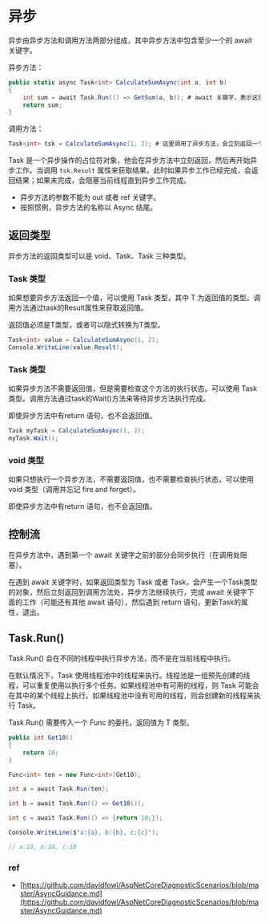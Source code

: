 # 异步

异步由异步方法和调用方法两部分组成，其中异步方法中包含至少一个的 await 关键字。

异步方法：

```c#
public static async Task<int> CalculateSumAsync(int a, int b)
{
    int sum = await Task.Run(() => GetSum(a, b)); # await 关键字，表示这里是异步操作
    return sum;
}
```

调用方法：

```c#
Task<int> tsk = CalculateSumAsync(1, 2); # 这里调用了异步方法，会立刻返回一个 Task<int> 对象，同时异步方法开始执行
```

Task<int> 是一个异步操作的占位符对象，他会在异步方法中立刻返回，然后再开始异步工作。当调用 `tsk.Result` 属性来获取结果，此时如果异步工作已经完成，会返回结果；如果未完成，会阻塞当前线程直到异步工作完成。


* 异步方法的参数不能为 out 或者 ref 关键字。
* 按照惯例，异步方法的名称以 Async 结尾。

## 返回类型

异步方法的返回类型可以是 void、Task、Task<T> 三种类型。

### Task<T> 类型

如果想要异步方法返回一个值，可以使用 Task<T> 类型，其中 T 为返回值的类型。调用方法通过task的Result属性来获取返回值。

返回值必须是T类型，或者可以隐式转换为T类型。

```c#
Task<int> value = CalculateSumAsync(1, 2);
Console.WriteLine(value.Result); 
```

### Task 类型

如果异步方法不需要返回值，但是需要检查这个方法的执行状态。可以使用 Task 类型。调用方法通过task的Wait()方法来等待异步方法执行完成。

即使异步方法中有return 语句，也不会返回值。

```c#
Task myTask = CalculateSumAsync(1, 2);
myTask.Wait();
```

### void 类型

如果只想执行一个异步方法，不需要返回值，也不需要检查执行状态，可以使用 void 类型（调用并忘记 fire and forget）。

即使异步方法中有return 语句，也不会返回值。

## 控制流

在异步方法中，遇到第一个 await 关键字之前的部分会同步执行（在调用处阻塞）。

在遇到 await 关键字时，如果返回类型为 Task 或者 Task<T>，会产生一个Task类型的对象，然后立刻返回到调用方法处，异步方法继续执行，完成 await 关键字下面的工作（可能还有其他 await 语句），然后遇到 return 语句，更新Task的属性，退出。

## Task.Run()

Task.Run() 会在不同的线程中执行异步方法，而不是在当前线程中执行。

在默认情况下，Task 使用线程池中的线程来执行。线程池是一组预先创建的线程，可以重复使用以执行多个任务。如果线程池中有可用的线程，则 Task 可能会在其中的某个线程上执行。如果线程池中没有可用的线程，则会创建新的线程来执行 Task。

Task.Run() 需要传入一个 Func<T> 的委托，返回值为 T 类型。

```C#
public int Get10()
{
    return 10;
}

Func<int> ten = new Func<int>(Get10);

int a = await Task.Run(ten);

int b = await Task.Run(() => Get10());

int c = await Task.Run(() => {return 10;});

Console.WriteLine($"a:{a}, b:{b}, c:{c}");

// a:10, b:10, c:10
```


### ref

- [https://github.com/davidfowl/AspNetCoreDiagnosticScenarios/blob/master/AsyncGuidance.md](https://github.com/davidfowl/AspNetCoreDiagnosticScenarios/blob/master/AsyncGuidance.md)
